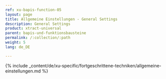 ```yaml
---
ref: xu-bapis-function-05
layout: page
title: Allgemeine Einstellungen - General Settings
description: General Settings
product: xtract-universal
parent: bapis-und-funktionsbausteine
permalink: /:collection/:path
weight: 5
lang: de_DE

---
```


{% include _content/de/xu-specific/fortgeschrittene-techniken/allgemeine-einstellungen.md %}